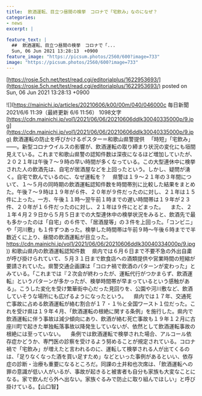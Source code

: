 ```yaml
---
title:  飲酒運転、目立つ昼間の検挙　コロナで「宅飲み」なのになぜ？  
categories:
- news
excerpt: |
  
feature_text: |
  ##  飲酒運転、目立つ昼間の検挙　コロナで「...
  Sun, 06 Jun 2021 13:28:13  +0900
feature_image: "https://picsum.photos/2560/600?image=733"
image: "https://picsum.photos/2560/600?image=733"
---
```


[https://rosie.5ch.net/test/read.cgi/editorialplus/1622953693/](https://rosie.5ch.net/test/read.cgi/editorialplus/1622953693/)
posted on Sun, 06 Jun 2021 13:28:13  +0900

<!--more-->

![](https://mainichi.jp/articles/20210606/k00/00m/040/046000c 毎日新聞 2021/6/6 11:39（最終更新 6/6 11:56） 1098文字 [https://cdn.mainichi.jp/vol1/2021/06/06/20210606ddlk30040335000p/9.jpg](https://cdn.mainichi.jp/vol1/2021/06/06/20210606ddlk30040335000p/9.jpg) 飲酒運転の防止を呼びかけるポスター＝和歌山県警提供 　「時短」「宅飲み」——。新型コロナウイルスの影響が、飲酒運転の取り締まり状況の変化にも垣間見えている。これまで和歌山県警の認知件数は深夜になるほど増加していたが、２０２１年は午後７〜９時の早い時間が多くなっている。この大型連休中に検挙された人の飲酒先は、自宅が居酒屋などを上回ったという。しかし、疑問が湧く。自宅で飲んでいるのに、なぜ運転を？ 　県警は１９〜２１年の３年間について、１〜５月の同時期の飲酒運転認知件数を時間帯別に比較した結果をまとめた。午後７〜９時は１９年が６件、２０年が９件だったのに対し、２１年は１５件に上った。一方、午後１１時〜翌午前１時までの遅い時間帯は１９年が２３件、２０年が１６件だったのに対し、２１年は９件にとどまった。 　また、２１年４月２９日から５月５日までの大型連休中の検挙状況をみると、飲酒先で最も多かったのは「自宅」の６件で、「居酒屋等」の３件を上回った。「コンビニ」や「河川敷」も１件ずつあった。検挙した時間帯は午前９時〜午後６時までで半数近くに上り、昼間の飲酒運転が目立った。 [https://cdn.mainichi.jp/vol1/2021/06/06/20210606ddlk30040334000p/9.jpg)](https://cdn.mainichi.jp/vol1/2021/06/06/20210606ddlk30040334000p/9.jpg)) 和歌山県内の飲酒運転認知件数 　県内では６月６日まで不要不急の外出自粛が呼び掛けられていて、５月３１日まで飲食店への酒類提供や営業時間の短縮が要請されていた。県警交通企画課は「コロナ禍で飲酒のパターンが変わった」とみている。「これまでは『２次会が終わったが、運転代行がつかまらず、飲酒運転』というパターンが多かったが、検挙時間帯が早まっているという感触がある」。こうした変化を受け繁華街中心だった見回りを、公園や河川敷など、飲酒していそうな場所にも広げるようになったという。 　県内では１７年、交通死亡事故に占める飲酒運転が絡む割合が１７・１％と全国ワースト１位だった。これを受け県は１９年４月、「飲酒運転の根絶に関する条例」を施行した。県内で飲酒運転に伴う事故は減少傾向にあり、飲酒が絡む死亡事故も１９年１２月に古座川町で起きた単独転落事故以降発生していないが、依然として飲酒運転事故の根絶には至っていない。 　条例では飲酒運転で検挙された場合、アルコール依存症かどうか、専門医の診察を受けるよう努めることが規定されている。コロナ禍で「宅飲み」が増えたと言われるのに、運転して検挙される人が出てくるのは、「足りなくなった酒を買い足すため」などといった事例があるといい、依存症の診断・治療も重要になるところだ。同課の土井和也次席は、「飲酒運転への罪の意識が低い人がいるが、事故が起きると被害者も自分も家族も大変なことになる。家で飲んだら外へ出ない。家族ぐるみで防止に取り組んでほしい」と呼び掛けている。【山口智】
